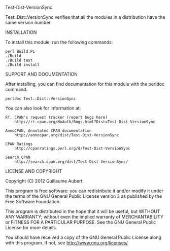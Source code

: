 Test-Dist-VersionSync

Test::Dist::VersionSync verifies that all the modules in a distribution have the same version number.

INSTALLATION

To install this module, run the following commands:

	perl Build.PL
	./Build
	./Build test
	./Build install

SUPPORT AND DOCUMENTATION

After installing, you can find documentation for this module with the
perldoc command.

    perldoc Test::Dist::VersionSync

You can also look for information at:

    RT, CPAN's request tracker (report bugs here)
        http://rt.cpan.org/NoAuth/Bugs.html?Dist=Test-Dist-VersionSync

    AnnoCPAN, Annotated CPAN documentation
        http://annocpan.org/dist/Test-Dist-VersionSync

    CPAN Ratings
        http://cpanratings.perl.org/d/Test-Dist-VersionSync

    Search CPAN
        http://search.cpan.org/dist/Test-Dist-VersionSync/


LICENSE AND COPYRIGHT

Copyright (C) 2012 Guillaume Aubert

This program is free software: you can redistribute it and/or modify it under
the terms of the GNU General Public License version 3 as published by the Free
Software Foundation.

This program is distributed in the hope that it will be useful, but WITHOUT ANY
WARRANTY; without even the implied warranty of MERCHANTABILITY or FITNESS FOR A
PARTICULAR PURPOSE. See the GNU General Public License for more details.

You should have received a copy of the GNU General Public License along with
this program. If not, see http://www.gnu.org/licenses/

